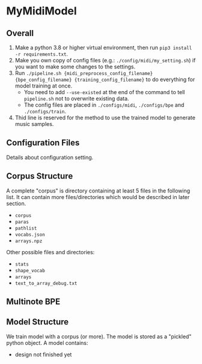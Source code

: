 # MyMidiModel

## Overall

1. Make a python 3.8 or higher virtual environment, then run `pip3 install -r requirements.txt`.
2. Make you own copy of config files (e.g.: `./config/midi/my_setting.sh`) if you want to make some changes to the settings.
3. Run `./pipeline.sh {midi_preprocess_config_filename} {bpe_config_filename} {training_config_filename}` to do everything for model training at once.
   - You need to add `--use-existed` at the end of the command to tell `pipeline.sh` not to overwrite existing data.
   - The config files are placed in `./configs/midi`, `./configs/bpe` and `./configs/train`.
4. Thid line is reserved for the method to use the trained model to generate music samples.

## Configuration Files

Details about configuration setting.

## Corpus Structure

A complete "corpus" is directory containing at least 5 files in the following list. It can contain more files/directories which would be described in later section.

- `corpus`
- `paras`
- `pathlist`
- `vocabs.json`
- `arrays.npz`

Other possible files and directories:

- `stats`
- `shape_vocab`
- `arrays`
- `text_to_array_debug.txt`

## Multinote BPE

## Model Structure

We train model with a corpus (or more). The model is stored as a "pickled" python object. A model contains:

- design not finished yet
